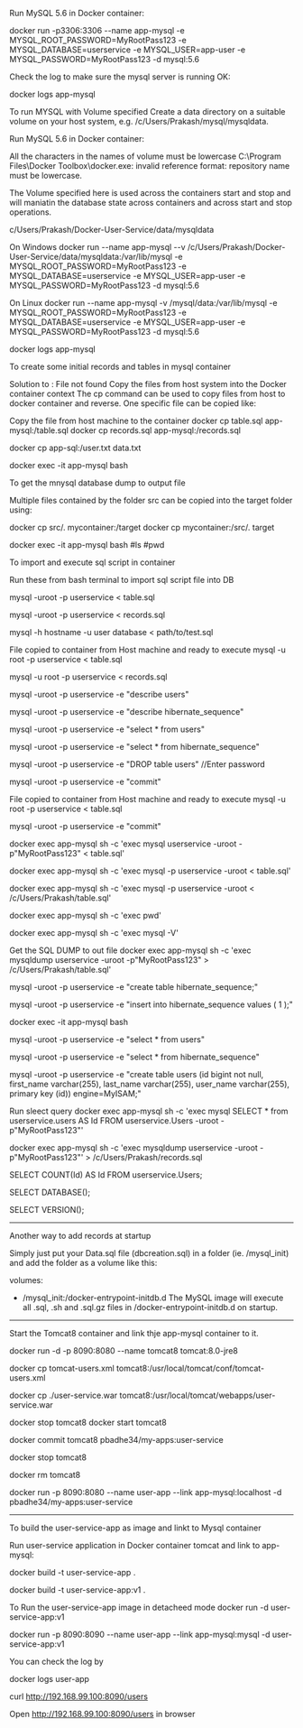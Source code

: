  

Run MySQL 5.6 in Docker container:

 
docker run -p3306:3306 --name app-mysql -e MYSQL_ROOT_PASSWORD=MyRootPass123 -e MYSQL_DATABASE=userservice -e MYSQL_USER=app-user -e MYSQL_PASSWORD=MyRootPass123 -d mysql:5.6
 

Check the log to make sure the mysql server is running OK:
 
docker logs app-mysql

To run MYSQL with Volume specified
Create a data directory on a suitable volume on your host system, e.g. /c/Users/Prakash/mysql/mysqldata.

Run MySQL 5.6 in Docker container:

All the characters in the names of volume must be lowercase
C:\Program Files\Docker Toolbox\docker.exe: invalid reference format: repository name must be lowercase.

The Volume specified here is used across the containers start and stop and will maniatin the database state across containers and across start and stop operations.

c/Users/Prakash/Docker-User-Service/data/mysqldata

On Windows
docker run --name app-mysql --v /c/Users/Prakash/Docker-User-Service/data/mysqldata:/var/lib/mysql -e MYSQL_ROOT_PASSWORD=MyRootPass123 -e MYSQL_DATABASE=userservice -e MYSQL_USER=app-user -e MYSQL_PASSWORD=MyRootPass123 -d mysql:5.6

 On Linux
docker run --name app-mysql -v /mysql/data:/var/lib/mysql -e MYSQL_ROOT_PASSWORD=MyRootPass123 -e MYSQL_DATABASE=userservice -e MYSQL_USER=app-user -e MYSQL_PASSWORD=MyRootPass123 -d mysql:5.6

docker logs app-mysql

To create some initial records and tables in mysql container
 
Solution to : File not found
Copy the files from host system into the Docker container context
The cp command can be used to copy files from host to docker container and reverse.
One specific file can be copied like:

Copy the file from host machine to the container
docker cp table.sql app-mysql:/table.sql
docker cp records.sql app-mysql:/records.sql

docker cp app-sql:/user.txt data.txt
 

docker exec -it app-mysql bash

To get the mnysql database dump to output file


Multiple files contained by the folder src can be copied into the target folder using:

docker cp src/. mycontainer:/target
docker cp mycontainer:/src/. target


docker exec -it app-mysql bash
#ls
#pwd

To import and execute sql  script in container

Run these from bash terminal to import sql script file into DB

mysql -uroot -p userservice < table.sql

mysql -uroot -p userservice < records.sql

mysql -h hostname -u user database < path/to/test.sql

 
File copied to container from Host machine and ready to execute
mysql  -u root  -p userservice < table.sql

mysql  -u root  -p userservice < records.sql


mysql -uroot -p userservice -e "describe users"  

mysql -uroot -p userservice -e "describe hibernate_sequence"  

mysql -uroot -p userservice -e "select * from users"  

mysql -uroot -p userservice -e "select * from hibernate_sequence"  


mysql -uroot -p userservice -e "DROP table users"  //Enter password



mysql -uroot -p userservice -e "commit"  

File copied to container from Host machine and ready to execute
mysql  -u root  -p userservice < table.sql

mysql -uroot -p userservice -e "commit"

docker exec app-mysql sh -c 'exec mysql userservice -uroot -p"MyRootPass123" < table.sql'

docker exec app-mysql sh -c 'exec mysql -p userservice -uroot < table.sql'

docker exec app-mysql sh -c 'exec mysql -p userservice -uroot < /c/Users/Prakash/table.sql'

docker exec app-mysql sh -c 'exec pwd'

docker exec app-mysql sh -c 'exec mysql -V' 

Get the SQL DUMP to out file
docker exec app-mysql sh -c 'exec mysqldump userservice -uroot -p"MyRootPass123" > /c/Users/Prakash/table.sql'

mysql -uroot -p userservice -e "create table hibernate_sequence;"

mysql -uroot -p userservice -e "insert into hibernate_sequence values ( 1 );"
 

docker exec -it app-mysql bash

mysql -uroot -p userservice -e "select * from users"  

mysql -uroot -p userservice -e "select * from hibernate_sequence"  

mysql -uroot -p userservice -e "create table users (id bigint not null, first_name varchar(255), last_name varchar(255), user_name varchar(255), primary key (id)) engine=MyISAM;"  


Run sleect query
docker exec app-mysql sh -c 'exec mysql SELECT * from userservice.users AS Id FROM userservice.Users -uroot -p"MyRootPass123"'

 

docker exec app-mysql sh -c 'exec mysqldump userservice -uroot -p"MyRootPass123"' > /c/Users/Prakash/records.sql

 
SELECT COUNT(Id) AS Id FROM userservice.Users;

SELECT DATABASE();

SELECT VERSION();

**************************

Another way to add records at startup

Simply just put your Data.sql file (dbcreation.sql) in a folder (ie. /mysql_init) and add the folder as a volume like this:

volumes:
  - /mysql_init:/docker-entrypoint-initdb.d
The MySQL image will execute all .sql, .sh and .sql.gz files in /docker-entrypoint-initdb.d on startup.

*********************************

Start the Tomcat8 container and link thje app-mysql container to it.


docker run -d -p 8090:8080 --name tomcat8 tomcat:8.0-jre8

docker cp tomcat-users.xml tomcat8:/usr/local/tomcat/conf/tomcat-users.xml
 
docker cp ./user-service.war tomcat8:/usr/local/tomcat/webapps/user-service.war

docker stop tomcat8
docker start tomcat8

docker commit tomcat8  pbadhe34/my-apps:user-service

docker stop tomcat8

docker rm tomcat8


docker run -p 8090:8080 --name user-app --link app-mysql:localhost -d pbadhe34/my-apps:user-service
  
***************************************************************************************************

To build the user-service-app  as image and linkt to Mysql container

Run user-service application in Docker container tomcat and link to app-mysql:

  docker build -t user-service-app .

  docker build -t user-service-app:v1 .

  To Run the user-service-app image in detacheed mode
  docker run -d user-service-app:v1 

 
docker run -p 8090:8090 --name user-app --link app-mysql:mysql -d user-service-app:v1  

You can check the log by
 
docker logs user-app

curl http://192.168.99.100:8090/users
 

Open http://192.168.99.100:8090/users in browser  


